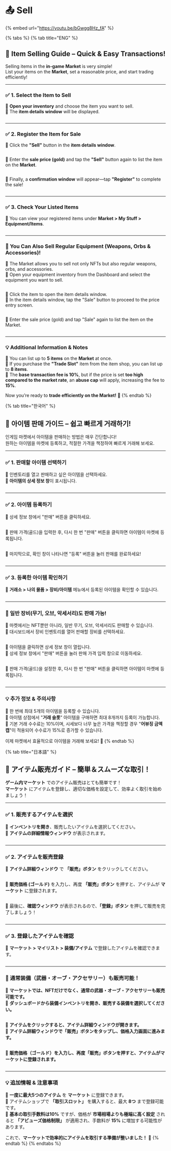 # 📤 Sell

{% embed url="https://youtu.be/bGwgg8Hz_fA" %}

{% tabs %}
{% tab title="ENG" %}
## 🛒 Item Selling Guide – Quick & Easy Transactions!

Selling items in the **in-game Market** is very simple!\
List your items on the **Market**, set a reasonable price, and start trading efficiently!

***

### ✅ **1.** Select the Item to Sell

📌 **Open your inventory** and choose the item you want to sell.\
📌 The **item details window** will be displayed.

<figure><img src="../../../.gitbook/assets/image (723).png" alt=""><figcaption></figcaption></figure>



***

### ✅ **2.** Register the Item for Sale

📌 Click the **"Sell"** button in the **item details window**.

<figure><img src="../../../.gitbook/assets/image (724).png" alt=""><figcaption></figcaption></figure>



📌 Enter the **sale price (gold)** and tap the **"Sell"** button again to list the item on the **Market**.

<figure><img src="../../../.gitbook/assets/image (725).png" alt=""><figcaption></figcaption></figure>



📌 Finally, a **confirmation window** will appear—tap **"Register"** to complete the sale!

<figure><img src="../../../.gitbook/assets/image (729).png" alt=""><figcaption></figcaption></figure>



***

### ✅ **3.** Check Your Listed Items

📌 You can view your registered items under **Market > My Stuff > Equipment/Items**.

<figure><img src="../../../.gitbook/assets/image (731).png" alt=""><figcaption></figcaption></figure>



***

### 💎 You Can Also Sell Regular Equipment (Weapons, Orbs & Accessories)!

📌 The Market allows you to sell not only NFTs but also regular weapons, orbs, and accessories.\
📌 Open your equipment inventory from the Dashboard and select the equipment you want to sell.

<figure><img src="../../../.gitbook/assets/image (872).png" alt=""><figcaption></figcaption></figure>



📌 Click the item to open the item details window.\
📌 In the item details window, tap the "Sale" button to proceed to the price entry screen.

<figure><img src="../../../.gitbook/assets/image (727).png" alt=""><figcaption></figcaption></figure>



📌 Enter the sale price (gold) and tap "Sale" again to list the item on the Market.

<figure><img src="../../../.gitbook/assets/image (728).png" alt=""><figcaption></figcaption></figure>



***

### 💡 Additional Information & Notes

📌 You can list up to **5 items** on the **Market** at once.\
📌 If you purchase the **"Trade Slot"** item from the item shop, you can list up to **8 items**.\
📌 The **base transaction fee is 10%**, but if the price is set **too high compared to the market rate**, an **abuse cap** will apply, increasing the fee to **15%**.

Now you’re ready to **trade efficiently on the Market!** 🎉
{% endtab %}

{% tab title="한국어" %}
## 🛒 **아이템 판매 가이드 – 쉽고 빠르게 거래하기!**

인게임 마켓에서 아이템을 판매하는 방법은 매우 간단합니다!\
원하는 아이템을 마켓에 등록하고, 적절한 가격을 책정하여 빠르게 거래해 보세요.

***

### ✅ **1. 판매할 아이템 선택하기**

📌 인벤토리를 열고 판매하고 싶은 아이템을 선택하세요.\
📌 **아이템의 상세 정보 창**이 표시됩니다.

<figure><img src="../../../.gitbook/assets/image (723).png" alt=""><figcaption></figcaption></figure>



***

### ✅ **2. 아이템 등록하기**

📌 상세 정보 창에서 "판매" 버튼을 클릭하세요.

<figure><img src="../../../.gitbook/assets/image (724).png" alt=""><figcaption></figcaption></figure>



📌 판매 가격(골드)을 입력한 후, 다시 한 번 "판매" 버튼을 클릭하면 아이템이 마켓에 등록됩니다.

<figure><img src="../../../.gitbook/assets/image (725).png" alt=""><figcaption></figcaption></figure>



📌 마지막으로, 확인 창이 나타나면 "등록" 버튼을 눌러 판매를 완료하세요!

<figure><img src="../../../.gitbook/assets/image (729).png" alt=""><figcaption></figcaption></figure>



***

### ✅ **3. 등록한 아이템 확인하기**

📌 **거래소 > 나의 물품 > 장비/아이템** 메뉴에서 등록된 아이템을 확인할 수 있습니다.

<figure><img src="../../../.gitbook/assets/image (731).png" alt=""><figcaption></figcaption></figure>



***

### 💎 일반 장비(무기, 오브, 악세서리)도 판매 가능!

📌 마켓에서는 NFT뿐만 아니라, 일반 무기, 오브, 악세서리도 판매할 수 있습니다.\
📌 대시보드에서 장비 인벤토리를 열어 판매할 장비를 선택하세요.

<figure><img src="../../../.gitbook/assets/image (872).png" alt=""><figcaption></figcaption></figure>



📌 아이템을 클릭하면 상세 정보 창이 열립니다.\
📌 상세 정보 창에서 "판매" 버튼을 눌러 판매 가격 입력 창으로 이동하세요.

<figure><img src="../../../.gitbook/assets/image (727).png" alt=""><figcaption></figcaption></figure>



📌 판매 가격(골드)을 설정한 후, 다시 한 번 "판매" 버튼을 클릭하면 아이템이 마켓에 등록됩니다.

<figure><img src="../../../.gitbook/assets/image (728).png" alt=""><figcaption></figcaption></figure>



***

### 💡 **추가 정보 & 주의사항**

📌 한 번에 최대 5개의 아이템을 등록할 수 있습니다.\
📌 아이템 상점에서 "**거래 슬롯**" 아이템을 구매하면 최대 8개까지 등록이 가능합니다.\
📌 기본 거래 수수료는 10%이며, 시세보다 너무 높은 가격을 책정할 경우 "**어뷰징 금액 캡**"이 적용되어 수수료가 15%로 증가할 수 있습니다.

이제 마켓에서 효율적으로 아이템을 거래해 보세요! 🎉
{% endtab %}

{% tab title="日本語" %}
## 🛒 アイテム販売ガイド – 簡単＆スムーズな取引！

**ゲーム内マーケット** でのアイテム販売はとても簡単です！\
**マーケット** にアイテムを登録し、適切な価格を設定して、効率よく取引を始めましょう！

***

### ✅ **1.** 販売するアイテムを選択

📌 **インベントリを開き**、販売したいアイテムを選択してください。\
📌 **アイテムの詳細情報ウィンドウ** が表示されます。

<figure><img src="../../../.gitbook/assets/image (723).png" alt=""><figcaption></figcaption></figure>



***

### ✅ **2.** アイテムを販売登録

📌 **アイテム詳細ウィンドウ** で **「販売」ボタン** をクリックしてください。

<figure><img src="../../../.gitbook/assets/image (724).png" alt=""><figcaption></figcaption></figure>



📌 **販売価格 (ゴールド)** を入力し、再度 **「販売」ボタン** を押すと、アイテムが **マーケット** に登録されます。

<figure><img src="../../../.gitbook/assets/image (725).png" alt=""><figcaption></figcaption></figure>



📌 最後に、**確認ウィンドウ** が表示されるので、**「登録」ボタン** を押して販売を完了しましょう！

<figure><img src="../../../.gitbook/assets/image (729).png" alt=""><figcaption></figcaption></figure>



***

### ✅ **3.** 登録したアイテムを確認

📌 **マーケット > マイリスト > 装備/アイテム** で登録したアイテムを確認できます。

<figure><img src="../../../.gitbook/assets/image (731).png" alt=""><figcaption></figcaption></figure>



***

### 💎 通常装備（武器・オーブ・アクセサリー）も販売可能！

📌 **マーケットでは、NFTだけでなく、通常の武器・オーブ・アクセサリーも販売可能です。**\
📌 **ダッシュボードから装備インベントリを開き、販売する装備を選択してください。**

<figure><img src="../../../.gitbook/assets/image (872).png" alt=""><figcaption></figcaption></figure>



📌 **アイテムをクリックすると、アイテム詳細ウィンドウが開きます。**\
📌 **アイテム詳細ウィンドウで「販売」ボタンをタップし、価格入力画面に進みます。**

<figure><img src="../../../.gitbook/assets/image (727).png" alt=""><figcaption></figcaption></figure>



📌 **販売価格（ゴールド）を入力し、再度「販売」ボタンを押すと、アイテムがマーケットに登録されます。**

<figure><img src="../../../.gitbook/assets/image (728).png" alt=""><figcaption></figcaption></figure>



***

### 💡 **追加情報 & 注意事項**

📌 **一度に最大5つのアイテム** を **マーケット** に登録できます。\
📌 アイテムショップで **「取引スロット」** を購入すると、最大 **8つ** まで登録可能です。\
📌 **基本の取引手数料は10%** ですが、価格が **市場相場よりも極端に高く設定** されると **「アビューズ価格制限」** が適用され、手数料が **15%** に増加する可能性があります。

これで、**マーケットで効率的にアイテムを取引する準備が整いました！** 🎉
{% endtab %}
{% endtabs %}
